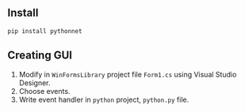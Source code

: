 ## Install

```
pip install pythonnet
```

## Creating GUI

1. Modify in `WinFormsLibrary` project file `Form1.cs` using Visual Studio Designer.
2. Choose events.
3. Write event handler in `python` project, `python.py` file.

